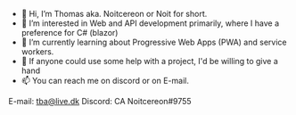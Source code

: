 - 👋 Hi, I’m Thomas aka. Noitcereon or Noit for short.
- 👀 I’m interested in Web and API development primarily, where I have a preference for C# (blazor)
- 🌱 I’m currently learning about Progressive Web Apps (PWA) and service workers.
- 💞️ If anyone could use some help with a project, I'd be willing to give a hand
- 📫 You can reach me on discord or on E-mail.

E-mail: tba@live.dk
Discord: CA Noitcereon#9755

<!---
Noitcereon/Noitcereon is a ✨ special ✨ repository because its `README.md` (this file) appears on your GitHub profile.
You can click the Preview link to take a look at your changes.
--->
